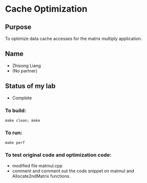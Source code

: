 # Cache Optimization

## Purpose
To optimize data cache accesses for the matrix multiply application.

## Name
* Zhisong Liang
* (No partner)

## Status of my lab
* Complete

### To build:
```shell
make clean; make
```

### To run:
```shell
make perf
```

### To test original code and optimization code:
* modified file matmul.cpp
* comment and comment out the code snippet on matmul and Allocate2ndMatrix functions. 


